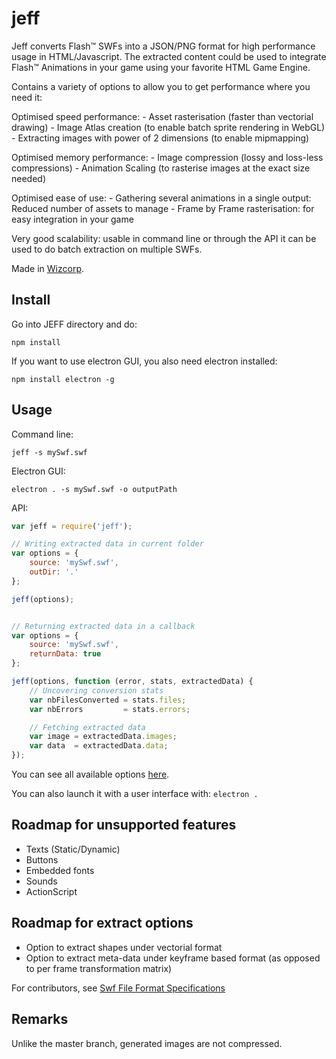 # jeff

Jeff converts Flash™ SWFs into a JSON/PNG format for high performance usage in HTML/Javascript.
The extracted content could be used to integrate Flash™ Animations in your game using your favorite HTML Game Engine.

Contains a variety of options to allow you to get performance where you need it:

Optimised speed performance:
	- Asset rasterisation (faster than vectorial drawing)
	- Image Atlas creation (to enable batch sprite rendering in WebGL)
	- Extracting images with power of 2 dimensions (to enable mipmapping)

Optimised memory performance:
	- Image compression (lossy and loss-less compressions)
	- Animation Scaling (to rasterise images at the exact size needed)

Optimised ease of use:
	- Gathering several animations in a single output: Reduced number of assets to manage
	- Frame by Frame rasterisation: for easy integration in your game

Very good scalability: usable in command line or through the API it can be used to do batch extraction on multiple SWFs.

Made in [Wizcorp](http://www.wizcorp.jp).

## Install
Go into JEFF directory and do:

```shell
npm install
```

If you want to use electron GUI, you also need electron installed:
```shell
npm install electron -g
```


## Usage

Command line:

```shell
jeff -s mySwf.swf
```

Electron GUI:
```shell
electron . -s mySwf.swf -o outputPath
```

API:

```javascript
var jeff = require('jeff');

// Writing extracted data in current folder
var options = {
	source: 'mySwf.swf',
	outDir: '.'
};

jeff(options);


// Returning extracted data in a callback
var options = {
	source: 'mySwf.swf',
	returnData: true
};

jeff(options, function (error, stats, extractedData) {
	// Uncovering conversion stats
	var nbFilesConverted = stats.files;
	var nbErrors         = stats.errors;

	// Fetching extracted data
	var image = extractedData.images;
	var data  = extractedData.data;
});
```

You can see all available options [here](https://github.com/Wizcorp/Jeff/blob/electron/bin/jeff).

You can also launch it with a user interface with: `electron .`

## Roadmap for unsupported features
* Texts (Static/Dynamic)
* Buttons
* Embedded fonts
* Sounds
* ActionScript

## Roadmap for extract options
* Option to extract shapes under vectorial format
* Option to extract meta-data under keyframe based format (as opposed to per frame transformation matrix)

For contributors, see [Swf File Format Specifications](http://wwwimages.adobe.com/www.adobe.com/content/dam/Adobe/en/devnet/swf/pdf/swf-file-format-spec.pdf)

## Remarks
Unlike the master branch, generated images are not compressed.
